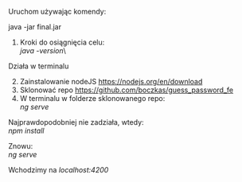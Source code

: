 Uruchom używając komendy:

java -jar final.jar


1. Kroki do osiągnięcia celu:\
_java -version_\

Działa w terminalu

2. Zainstalowanie nodeJS
   https://nodejs.org/en/download
3. Sklonować repo
   https://github.com/boczkas/guess_password_fe
4. W terminalu w folderze sklonowanego repo:\
_ng serve_

Najprawdopodobniej nie zadziała, wtedy:\
_npm install_

Znowu:\
_ng serve_

Wchodzimy na _localhost:4200_
